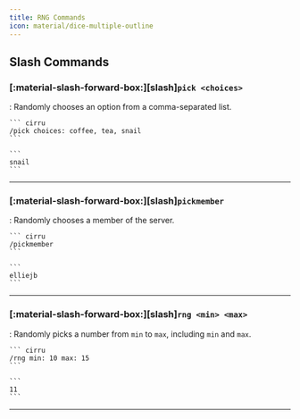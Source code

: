 ```yaml
---
title: RNG Commands
icon: material/dice-multiple-outline
---
```


## Slash Commands

### [:material-slash-forward-box:][slash]`pick <choices>`

:   Randomly chooses an option from a comma-separated list.

    ``` cirru
    /pick choices: coffee, tea, snail
    ```

    ```
    snail
    ```

---

### [:material-slash-forward-box:][slash]`pickmember`

:   Randomly chooses a member of the server.

    ``` cirru
    /pickmember
    ```

    ```
    elliejb
    ```

---

### [:material-slash-forward-box:][slash]`rng <min> <max>`

:   Randomly picks a number from `min` to `max`, including `min` and `max`.

    ``` cirru
    /rng min: 10 max: 15
    ```

    ```
    11
    ```

---
